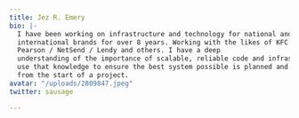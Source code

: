 ```yaml
---
title: Jez R. Emery
bio: |-
  I have been working on infrastructure and technology for national and
  international brands for over 8 years. Working with the likes of KFC / BT /
  Pearson / NetSend / Lendy and others. I have a deep
  understanding of the importance of scalable, reliable code and infrastructure, and
  use that knowledge to ensure the best system possible is planned and developed
  from the start of a project.
avatar: "/uploads/2809847.jpeg"
twitter: sausage

---
```

